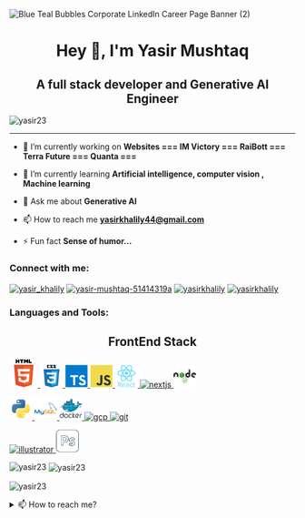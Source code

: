 

![Blue Teal Bubbles Corporate LinkedIn Career Page Banner (2)](https://github.com/yasir23/Yasir23/assets/46179498/00fbaef1-2ea3-45bd-a2c9-ab9526fe91c7)



<h1 align="center">Hey 🤗, I'm  Yasir Mushtaq</h1>

<h2 align="center">A full stack developer and Generative AI Engineer</h2>



<p align="left"> <img src="https://komarev.com/ghpvc/?username=yasir23&label=Profile%20views&color=0e75b6&style=flat" alt="yasir23" /> </p>






<hr/>

- 🔭 I’m currently working on **Websites === IM Victory === RaiBott === Terra Future === Quanta ===**

- 🌱 I’m currently learning **Artificial intelligence, computer vision , Machine learning**

- 💬 Ask me about **Generative AI**

- 📫 How to reach me **yasirkhalily44@gmail.com**

- ⚡ Fun fact **Sense of humor...**

<h3 align="left">Connect with me:</h3>
<p align="left">
<a href="https://twitter.com/yasir_khalily" target="blank"><img align="center" src="https://raw.githubusercontent.com/rahuldkjain/github-profile-readme-generator/master/src/images/icons/Social/twitter.svg" alt="yasir_khalily" height="30" width="40" /></a>
<a href="https://linkedin.com/in/yasir-mushtaq-51414319a" target="blank"><img align="center" src="https://raw.githubusercontent.com/rahuldkjain/github-profile-readme-generator/master/src/images/icons/Social/linked-in-alt.svg" alt="yasir-mushtaq-51414319a" height="30" width="40" /></a>
<a href="https://fb.com/yasirkhalily" target="blank"><img align="center" src="https://raw.githubusercontent.com/rahuldkjain/github-profile-readme-generator/master/src/images/icons/Social/facebook.svg" alt="yasirkhalily" height="30" width="40" /></a>
  <a href="https://www.youtube.com/channel/UCXPXOHTV_HxXIIYbacbLG6Q" target="blank"><img align="center" src="https://raw.githubusercontent.com/rahuldkjain/github-profile-readme-generator/master/src/images/icons/Social/youtube.svg" alt="yasirkhalily" height="30" width="40" /></a>
</p>

<h3 align="left">Languages and Tools:</h3>



<h2 align="center">FrontEnd Stack</h2>
<p align="left">
<a href="https://www.w3.org/html/" target="_blank" rel="noreferrer"> <img src="https://raw.githubusercontent.com/devicons/devicon/master/icons/html5/html5-original-wordmark.svg" alt="html5" width="50" height="50"/> </a>
<a href="https://www.w3schools.com/css/" target="_blank" rel="noreferrer"> <img src="https://raw.githubusercontent.com/devicons/devicon/master/icons/css3/css3-original-wordmark.svg" alt="css3" width="40" height="40"/> </a>
<a href="https://www.typescriptlang.org/" target="_blank" rel="noreferrer"> <img src="https://raw.githubusercontent.com/devicons/devicon/master/icons/typescript/typescript-original.svg" alt="typescript" width="40" height="40"/> </a> 
<a href="https://developer.mozilla.org/en-US/docs/Web/JavaScript" target="_blank" rel="noreferrer"> <img src="https://raw.githubusercontent.com/devicons/devicon/master/icons/javascript/javascript-original.svg" alt="javascript" width="40" height="40"/> </a>
<a href="https://reactjs.org/" target="_blank" rel="noreferrer"> <img src="https://raw.githubusercontent.com/devicons/devicon/master/icons/react/react-original-wordmark.svg" alt="react" width="40" height="40"/> </a> 
<a href="https://nextjs.org/" target="_blank" rel="noreferrer"> <img src="https://cdn.worldvectorlogo.com/logos/nextjs-2.svg" alt="nextjs" width="40" height="40"/> </a> 
<a href="https://nodejs.org" target="_blank" rel="noreferrer"> <img src="https://raw.githubusercontent.com/devicons/devicon/master/icons/nodejs/nodejs-original-wordmark.svg" alt="nodejs" width="40" height="40"/> </a>
</p>


<a href="https://www.python.org" target="_blank" rel="noreferrer"> <img src="https://raw.githubusercontent.com/devicons/devicon/master/icons/python/python-original.svg" alt="python" width="40" height="40"/> </a> 
<a href="https://www.mysql.com/" target="_blank" rel="noreferrer"> <img src="https://raw.githubusercontent.com/devicons/devicon/master/icons/mysql/mysql-original-wordmark.svg" alt="mysql" width="40" height="40"/> </a> 
<a href="https://www.docker.com/" target="_blank" rel="noreferrer"> <img src="https://raw.githubusercontent.com/devicons/devicon/master/icons/docker/docker-original-wordmark.svg" alt="docker" width="40" height="40"/> </a> 
<a href="https://cloud.google.com" target="_blank" rel="noreferrer"> <img src="https://www.vectorlogo.zone/logos/google_cloud/google_cloud-icon.svg" alt="gcp" width="40" height="40"/> </a> 
<a href="https://git-scm.com/" target="_blank" rel="noreferrer"> <img src="https://www.vectorlogo.zone/logos/git-scm/git-scm-icon.svg" alt="git" width="40" height="40"/> </a> 
  
 
  
<a href="https://www.adobe.com/in/products/illustrator.html" target="_blank" rel="noreferrer"> <img src="https://www.vectorlogo.zone/logos/adobe_illustrator/adobe_illustrator-icon.svg" alt="illustrator" width="40" height="40"/> </a>
<a href="https://www.photoshop.com/en" target="_blank" rel="noreferrer"> <img src="https://raw.githubusercontent.com/devicons/devicon/master/icons/photoshop/photoshop-line.svg" alt="photoshop" width="40" height="40"/> </a> 
  
 

<p><img align="left" src="https://github-readme-stats.vercel.app/api/top-langs?username=yasir23&show_icons=true&locale=en&layout=compact" alt="yasir23" /></p>

<p>&nbsp;<img align="center" src="https://github-readme-stats.vercel.app/api?username=yasir23&show_icons=true&locale=en" alt="yasir23" /></p>

<p><img align="center" src="https://github-readme-streak-stats.herokuapp.com/?user=yasir23&" alt="yasir23" /></p>


<details>
  <summary>📫 How to reach me?</summary>
  <b>Email:</b> <a href="mailto:yasirkhalily44@gmail.com">yasirkhalily44@gmail.com</a><br>
  <b>Discord:</b> yasirali1149<br>
  <b>Telegram:</b> <a href="https://t.me/adisalimgereev"></a><br>
</details>
